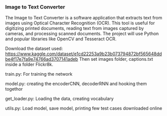 ### Image to Text Converter  
The Image to Text Converter is a software application that extracts text from images using Optical Character Recognition (OCR). This tool is useful for digitizing printed documents, reading text from images captured by cameras, and processing scanned documents. The project will use Python and popular libraries like OpenCV and Tesseract OCR.

Download the dataset used: https://www.kaggle.com/dataset/e1cd22253a9b23b073794872bf565648ddbe4f17e7fa9e74766ad3707141adeb
Then set images folder, captions.txt inside a folder Flickr8k.

train.py: For training the network

model.py: creating the encoderCNN, decoderRNN and hooking them togethor

get_loader.py: Loading the data, creating vocabulary

utils.py: Load model, save model, printing few test cases downloaded online
